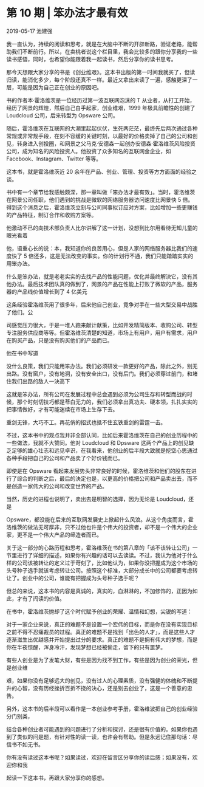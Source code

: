 # 第 10 期 | 笨办法才最有效

2019-05-17 池建强

我一直认为，持续的阅读和思考，就是在大脑中不断的开辟新路，验证老路，能帮助我们不断前行。所以，在卖桃者说这个栏目里，我会比较多的跟你分享我的一些读书感悟，同时，也希望你能跟着我一起读书，然后分享你的读书思考。

那今天想跟大家分享的书是《创业维艰》。这本书出版的第一时间我就买了，但读归读，能消化多少，每个阶段还真不一样。最近又拿出来读了一遍，感触更深了一层，可能是因为自己正在创业的原因吧。

书的作者本·霍洛维茨是一位经历过第一波互联网泡沫的 T 从业者，从打工开始，经历了网景的辉煌，然后自己白手起家，创业维艰，1999 年极具前瞻性的创建了 Loudcloud 公司，后来转型为 Opsware 公司。

随后，霍洛维茨在互联网的大潮里起起伏伏，生死两茫茫，最终先后两次通过各种常规或非常规手段，在刻不容缓的关键时刻，以最好的价格卖掉了自己的公司和创见，转身进入创投圏，和网景之父马克·安德森一起创办安德森·霍洛维茨风险投资公司，成为知名的风险投资人。他投资了众多知名的互联网金企业，如 Facebook、Instagram、Twitter 等等。

这本书，就是霍洛维茨近 20 余年在产品、创业、管理、投资等方方面面的经验之谈。

书中有一个章节给我感触颇深，那一章叫做「笨办法才最有效」。当时，霍洛维茨在网景公司任职，他们遇到的挑战是微软的网络服务器访问速度比网景快 5 倍。得到这个消息之后，霍洛维茨立刻与公司同事拟订应对方案，比如增加一些更赚钱的产品特征，制订合作和收购方案等。

他激动不已的向技术部负责人比尔讲解了这一计划，没想到比尔用看待无知儿童的眼光看着

他，语重心长的说：本，我知道你的良苦用心，但是人家的网络服务器比我们的速度快了 5 倍还多，这是无法改变的事实。你的计划行不通，我们只能踏踏实实的用笨办法。

什么是笨办法，就是老老实实的去找产品的性能问题，优化并最终解決它，没有其他办法。最后技术团队真的做到了，网景的产品在性能上打败了微软的产品，服务器的产品线价值增长到了 4 亿美元

这条经验霍洛维茨用了很多年，后来他自己创业，竟争对手在一些大型交易中战胜了他们。公

司感觉压力很大，于是一堆人跑来献计献策，比如开发精简版本、收购公司、转型专注服务供应商等等。但霍洛维茨清楚的知道，市场上有用户，用户有需求，用户在购买产品，只是没有购买他们的产品而已。

他在书中写道

没什么良策，我们只能用笨办法。我们必须研发一款更好的产品，除此之外，别无出路。没有窗户，没有地洞，没有安全出口，没有后门。我们必须穿过前门，和堵住我们出路的敌人一決高下

这就是笨办法，所有公司在发展过程中总会遇到必须为公司生存和转型而战的时候，那个时刻切技巧都是苓白无力的，我们必须拿出真功夫、硬本领，扎扎实实的把事情做好，才有可能迷续在市场上生存下去。

重剑无锋，大巧不工。再花俏的招式也抵不住玄铁重剑的雷霆一击。

不过，这本书中的观点我并非全部认同，比如后来霍洛维茨在自己的创业历程中的一些做法，我就不大赞同。他对 Loudcloud 和 Dpsware 这两个产品上的创见缺乏足够的雄心壮志和远见卓识，在我看来，他创业的后半段大致就是挖空心思通过各种手段把自己的公司和产品卖了个好价钱而已。

即使是在 Opsware 看起来发展势头非常良好的时候，霍洛维茨和他们的股东在进行了综合的判断之后，最后的決定也是，以更高的价格把公司和产品卖出去，而不是创造一家伟大的公司和改变世界的产品。

当然，历史的进程也说明了，卖出去是明智的选择，因为无论是 Loudcloud，还是

Opsware，都没能在后来的互联网发展史上掀起什么风浪。从这个角度而言，霍洛维茨的做法无可厚非，只不过他也许是个伟大的投资者，却不是一个伟大的企业家，更不是一个伟大产品的缔造者而已。

关于这一部分的心路历程和思考，霍洛维茨在书的第八章的「该不该转让公司」一节里进行了详细的描述，如果你有兴趣的话可以去读读。不过，我认为他对于什么样的公司该被转让的定义过于苛刻了，比如他认为，如果你没把握成为这个市场的头号种子选手就该考虑转让公司。按照这个标准，大部分成长中的公司都要考虑转让了。创业中的公司，谁能有把握成为头号种子选手呢？

但总的来说，这本书的内容是真诚的，真实的，血淋淋的，不加修饰的，正因为如此，才有了闶读的价值。

在书中，霍洛维茨抛却了这个时代赋予创业的荣耀、温情和幻想，尖锐的写道：

对于一家企业来说，真正的难题不是设置一个宏伟的目标，而是你在没有实现目标之前不得不忍痛裁员的过程。真正的难题不是找到「出色的人才」，而是这些人才逐渐滋生出优越感并开始提出过分的要求。真正的难题不是拥有伟大的梦想，而是你在半夜惊醒，浑身冷汗，发现梦想已经被偷走，留下的只有噩梦。

有些人创业是为了发笔大财，有些是因为找不到工作，有些是因为创业的荣光，但是创业维

艰，如果你没有足够远大的创见，没有过人的心理素质，没有强健的体魄和不断提升的心智，没有历经挫折百折不挠的決心，还是别去创业了，这是一个善意的忠告。

另外，这本书的后半段可以看作是一本创业参考手册，霍洛维波把自己的创业经验分门别类，

结合各种创业者可能遇到的问题进行了分析和探讨，还是很有价值的。如果你也遇到了类似的问是题，有针对性的读一读，也许会有帮助。但是永远记住那句话：尽信书不如无书。

你有没有读过这本书呢？如果读过，欢迎在留言区分享你的读后感；如果没有，欢迎你和我

起读一下这本书，再跟大家分享你的感想。

